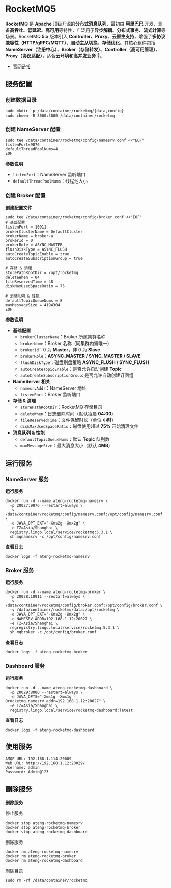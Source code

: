 # RocketMQ5

**RocketMQ** 是 **Apache** 顶级开源的**分布式消息队列**，最初由 **阿里巴巴** 开发，具备**高吞吐、低延迟、高可用**等特性，广泛用于**异步解耦、分布式事务、流式计算**等场景。RocketMQ **5.x** 版本引入 **Controller、Proxy、云原生支持**，增强了**多协议兼容性（HTTP/gRPC/MQTT）、自动主从切换、存储优化**。其核心组件包括 **NameServer（注册中心）、Broker（存储转发）、Controller（高可用管理）、Proxy（协议适配）**，适合**云环境和高并发业务** 🚀。

- [官网链接](https://rocketmq.apache.org/zh/)



## 服务配置

### 创建数据目录

```
sudo mkdir -p /data/container/rocketmq/{data,config}
sudo chown -R 3000:3000 /data/container/rocketmq
```

### 创建 NameServer 配置

```
sudo tee /data/container/rocketmq/config/namesrv.conf <<"EOF"
listenPort=9876
defaultThreadPoolNums=4
EOF
```

**参数说明**

- `listenPort`：NameServer 监听端口
- `defaultThreadPoolNums`：线程池大小

### 创建  Broker 配置

**创建配置文件**

```
sudo tee /data/container/rocketmq/config/broker.conf <<"EOF"
# 基础配置
listenPort = 10911
brokerClusterName = DefaultCluster
brokerName = broker-a
brokerId = 0
brokerRole = ASYNC_MASTER
flushDiskType = ASYNC_FLUSH
autoCreateTopicEnable = true
autoCreateSubscriptionGroup = true

# 存储 & 清理
storePathRootDir = /opt/rocketmq
deleteWhen = 04
fileReservedTime = 48
diskMaxUsedSpaceRatio = 75

# 消息队列 & 性能
defaultTopicQueueNums = 8
maxMessageSize = 4194304
EOF
```

**参数说明**

- **基础配置**
    - `brokerClusterName`：Broker 所属集群名称
    - `brokerName`：Broker 名称（同集群内需唯一）
    - `brokerId`：0 为 **Master**，非 0 为 **Slave**
    - `brokerRole`：**ASYNC_MASTER / SYNC_MASTER / SLAVE**
    - `flushDiskType`：磁盘刷盘策略 **ASYNC_FLUSH / SYNC_FLUSH**
    - `autoCreateTopicEnable`：是否允许自动创建 **Topic**
    - `autoCreateSubscriptionGroup`: 是否允许自动创建订阅组
- **NameServer 相关**
    - `namesrvAddr`：NameServer 地址
    - `listenPort`：Broker 监听端口
- **存储 & 清理**
    - `storePathRootDir`：RocketMQ 存储目录
    - `deleteWhen`：日志删除时间（默认凌晨 **04:00**）
    - `fileReservedTime`：文件保留时长（单位 **小时**）
    - `diskMaxUsedSpaceRatio`：磁盘使用超过 **75%** 开始清理文件
- **消息队列 & 性能**
    - `defaultTopicQueueNums`：默认 **Topic** 队列数
    - `maxMessageSize`：最大消息大小（默认 **4MB**）



## 运行服务

### NameServer 服务

**运行服务**

```
docker run -d --name ateng-rocketmq-namesrv \
  -p 20027:9876 --restart=always \
  -v /data/container/rocketmq/config/namesrv.conf:/opt/config/namesrv.conf \
  -e JAVA_OPT_EXT="-Xms2g -Xmx2g" \
  -e TZ=Asia/Shanghai \
  registry.lingo.local/service/rocketmq:5.3.1 \
  sh mqnamesrv -c /opt/config/namesrv.conf
```

**查看日志**

```
docker logs -f ateng-rocketmq-namesrv
```

### Broker 服务

**运行服务**

```
docker run -d --name ateng-rocketmq-broker \
  -p 20028:10911 --restart=always \
  -v /data/container/rocketmq/config/broker.conf:/opt/config/broker.conf \
  -v /data/container/rocketmq/data:/opt/rocketmq \
  -e JAVA_OPT_EXT="-Xms2g -Xmx2g" \
  -e NAMESRV_ADDR=192.168.1.12:20027 \
  -e TZ=Asia/Shanghai \
  regregistry.lingo.local/service/rocketmq:5.3.1 \
  sh mqbroker -c /opt/config/broker.conf
```

**查看日志**

```
docker logs -f ateng-rocketmq-broker
```

### Dashboard 服务

**运行服务**

```
docker run -d --name ateng-rocketmq-dashboard \
  -p 20029:8080 --restart=always \
  -e JAVA_OPTS="-Xms1g -Xmx1g -Drocketmq.namesrv.addr=192.168.1.12:20027" \
  -e TZ=Asia/Shanghai \
  registry.lingo.local/service/rocketmq-dashboard:latest
```

**查看日志**

```
docker logs -f ateng-rocketmq-dashboard
```



## 使用服务

```
AMQP URL: 192.168.1.114:20009
Web URL: http://192.168.1.12:20029/
Username: admin
Password: Admin@123
```



## 删除服务

**删除服务**

停止服务

```
docker stop ateng-rocketmq-namesrv
docker stop ateng-rocketmq-broker
docker stop ateng-rocketmq-dashboard
```

删除服务

```
docker rm ateng-rocketmq-namesrv
docker rm ateng-rocketmq-broker
docker rm ateng-rocketmq-dashboard
```

删除目录

```
sudo rm -rf /data/container/rocketmq
```

